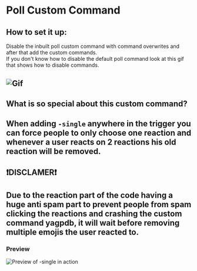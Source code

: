 # Poll Custom Command

## How to set it up:
Disable the inbuilt poll custom command with command overwrites and after that add the custom commands.  
If you don't know how to disable the default poll command look at this gif that shows how to disable commands.

![Gif](https://i.imgur.com/odCIiIM.gif)
---

## What is so special about this custom command?
When adding `-single` anywhere in the trigger you can force people to only choose one reaction and whenever a user reacts on 2 reactions his old reaction will be removed.
---

## ❗DISCLAMER❗
Due to the reaction part of the code having a huge anti spam part to prevent people from spam clicking the reactions and crashing the custom command yagpdb, it will wait before removing multiple emojis the user reacted to.
---

### Preview
![Preview of -single in action](https://i.imgur.com/BjslDwo.gif)